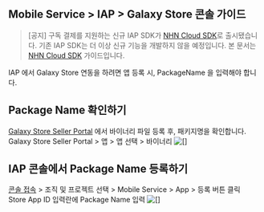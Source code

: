 ## Mobile Service > IAP > Galaxy Store 콘솔 가이드

> [공지]
> 구독 결제를 지원하는 신규 IAP SDK가 [NHN Cloud SDK](http://docs.toast.com/ko/TOAST/ko/toast-sdk/overview/)로 출시됐습니다.
> 기존 IAP SDK는 더 이상 신규 기능을 개발하지 않을 예정입니다.
> 본 문서는 [NHN Cloud SDK](http://docs.toast.com/ko/TOAST/ko/toast-sdk/overview/) 가이드입니다.

IAP 에서 Galaxy Store 연동을 하려면 앱 등록 시, PackageName 을 입력해야 합니다.

## Package Name 확인하기
[Galaxy Store Seller Portal](https://seller.samsungapps.com/main/sellerMain.as) 에서 바이너리 파일 등록 후, 패키지명을 확인합니다. <br>
Galaxy Store Seller Portal > 앱 > 앱 선택 > 바이너리
 ![[]](http://static.toastoven.net/prod_iap/2020/galaxy_app_kr.png)
 

## IAP 콘솔에서 Package Name 등록하기
[콘솔 접속](https://console.toast.com/) > 조직 및 프로젝트 선택 > Mobile Service > App > 등록 버튼 클릭 <br>
Store App ID 입력란에 Package Name 입력
![[]](http://static.toastoven.net/prod_iap/2020/galaxy_app_2_kr.png)
